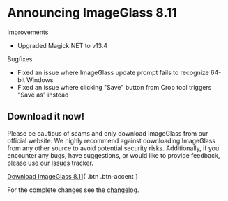 # Announcing ImageGlass 8.11

Improvements
- Upgraded Magick.NET to v13.4


Bugfixes
- Fixed an issue where ImageGlass update prompt fails to recognize 64-bit Windows
- Fixed an issue where clicking "Save" button from Crop tool triggers "Save as" instead


## Download it now!
Please be cautious of scams and only download ImageGlass from our official website. We highly recommend against downloading ImageGlass from any other source to avoid potential security risks. Additionally, if you encounter any bugs, have suggestions, or would like to provide feedback, please use our [Issues tracker](https://github.com/d2phap/ImageGlass/issues).

[Download ImageGlass 8.11](https://imageglass.org/release/imageglass-8-11-12-6-47){ .btn .btn-accent }

For the complete changes see the [changelog](https://github.com/d2phap/ImageGlass/releases/tag/8.11.12.6).


